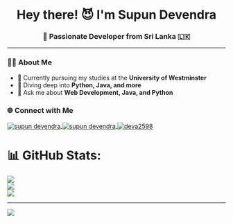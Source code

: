 <h1 align="center">Hey there! 😈 I'm Supun Devendra</h1>
<h3 align="center">🚀 Passionate Developer from Sri Lanka 🇱🇰</h3>



---

### 👨‍🎓 About Me
- 🔭 Currently pursuing my studies at the **University of Westminster**
- 🌱 Diving deep into **Python, Java, and more**
- 💬 Ask me about **Web Development, Java, and Python**

### 🌐 Connect with Me
<p align="left">
  <a href="https://web.facebook.com/supundevendra12/" target="_blank">
    <img align="center" src="https://img.shields.io/badge/Facebook-1877F2?logo=facebook&logoColor=white&style=for-the-badge" alt="supun devendra" />
  </a>
  <a href="https://instagram.com/supundevendra" target="_blank">
    <img align="center" src="https://img.shields.io/badge/Instagram-E4405F?logo=instagram&logoColor=white&style=for-the-badge" alt="supun devendra" />
  </a>
  <a href="https://discord.gg/deva2598" target="_blank">
    <img align="center" src="https://img.shields.io/badge/Discord-5865F2?logo=discord&logoColor=white&style=for-the-badge" alt="deva2598" />
  </a>
</p>

# 📊 GitHub Stats:
![](https://github-readme-stats.vercel.app/api?username=SupunVirajDevendra&theme=dark&hide_border=false&include_all_commits=true&count_private=false)<br/>
![](https://github-readme-streak-stats.herokuapp.com/?user=SupunVirajDevendra&theme=dark&hide_border=false)<br/>
![](https://github-readme-stats.vercel.app/api/top-langs/?username=SupunVirajDevendra&theme=dark&hide_border=false&include_all_commits=true&count_private=false&layout=compact)

---
[![](https://visitcount.itsvg.in/api?id=SupunVirajDevendra&icon=0&color=0)](https://visitcount.itsvg.in)

<!-- Proudly created with GPRM ( https://gprm.itsvg.in ) -->
